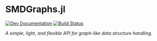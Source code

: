 # SMDGraphs.jl

[![Dev Documentation](https://img.shields.io/badge/docs-dev-blue.svg)](https://juliaspacemissiondesign.github.io/SMDGraphs.jl/dev/) 
[![Build Status](https://github.com/JuliaSpaceMissionDesign/SMDGraphs.jl/actions/workflows/Documentation.yml/badge.svg?branch=main)](https://github.com/JuliaSpaceMissionDesign/SMDGraphs.jl/actions/workflows/Documentation.yml)

_A simple, light, and flexible API for graph-like data structure handling._